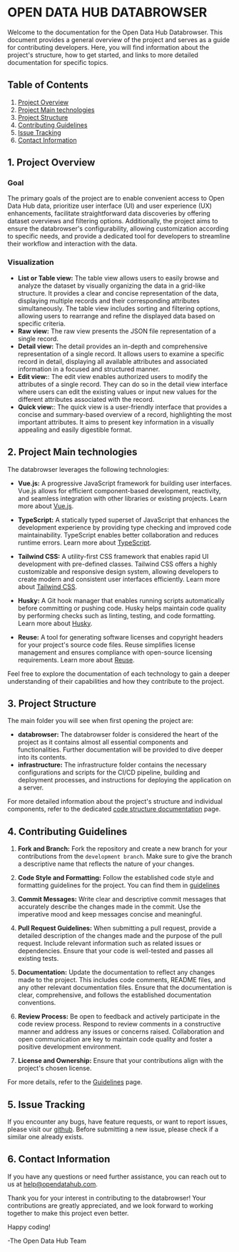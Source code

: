 <!--
SPDX-FileCopyrightText: NOI Techpark <digital@noi.bz.it>

SPDX-License-Identifier: CC0-1.0
-->

# OPEN DATA HUB DATABROWSER

Welcome to the documentation for the Open Data Hub Databrowser. This document provides a general overview of the project and serves as a guide for contributing developers. Here, you will find information about the project's structure, how to get started, and links to more detailed documentation for specific topics.

## Table of Contents

1. [Project Overview](overview.md#1-project-overview)
2. [Project Main technologies](overview.md#2-project-main-technologies)
3. [Project Structure](overview.md#4-project-structure)
4. [Contributing Guidelines](overview.md#6-contributing-guidelines)
5. [Issue Tracking](overview.md#7-issue-tracking)
6. [Contact Information](overview.md#8-contact-information)

## 1. Project Overview

### **Goal**

The primary goals of the project are to enable convenient access to Open Data Hub data, prioritize user interface (UI) and user experience (UX) enhancements, facilitate straightforward data discoveries by offering dataset overviews and filtering options. Additionally, the project aims to ensure the databrowser's configurability, allowing customization according to specific needs, and provide a dedicated tool for developers to streamline their workflow and interaction with the data.

### **Visualization**

- **List or Table view:** The table view allows users to easily browse and analyze the dataset by visually organizing the data in a grid-like structure. It provides a clear and concise representation of the data, displaying multiple records and their corresponding attributes simultaneously. The table view includes sorting and filtering options, allowing users to rearrange and refine the displayed data based on specific criteria.
- **Raw view:** The raw view presents the JSON file representation of a single record.
- **Detail view:** The detail provides an in-depth and comprehensive representation of a single record. It allows users to examine a specific record in detail, displaying all available attributes and associated information in a focused and structured manner.
- **Edit view:**: The edit view enables authorized users to modify the attributes of a single record. They can do so in the detail view interface where users can edit the existing values or input new values for the different attributes associated with the record.
- **Quick view:**: The quick view is a user-friendly interface that provides a concise and summary-based overview of a record, highlighting the most important attributes. It aims to present key information in a visually appealing and easily digestible format.

## 2. Project Main technologies

The databrowser leverages the following technologies:

- **Vue.js:** A progressive JavaScript framework for building user interfaces. Vue.js allows for efficient component-based development, reactivity, and seamless integration with other libraries or existing projects.
  Learn more about [Vue.js](https://vuejs.org/).

- **TypeScript:** A statically typed superset of JavaScript that enhances the development experience by providing type checking and improved code maintainability. TypeScript enables better collaboration and reduces runtime errors.
  Learn more about [TypeScript](https://www.typescriptlang.org/).

- **Tailwind CSS:** A utility-first CSS framework that enables rapid UI development with pre-defined classes. Tailwind CSS offers a highly customizable and responsive design system, allowing developers to create modern and consistent user interfaces efficiently.
  Learn more about [Tailwind CSS](https://tailwindcss.com/).

- **Husky:** A Git hook manager that enables running scripts automatically before committing or pushing code. Husky helps maintain code quality by performing checks such as linting, testing, and code formatting.
  Learn more about [Husky](https://typicode.github.io/husky/#/).

- **Reuse:** A tool for generating software licenses and copyright headers for your project's source code files. Reuse simplifies license management and ensures compliance with open-source licensing requirements.
  Learn more about [Reuse](https://reuse.software/).

Feel free to explore the documentation of each technology to gain a deeper understanding of their capabilities and how they contribute to the project.

## 3. Project Structure

The main folder you will see when first opening the project are:

- **databrowser:** The databrowser folder is considered the heart of the project as it contains almost all essential components and functionalities. Further documentation will be provided to dive deeper into its contents.
- **infrastructure:** The infrastructure folder contains the necessary configurations and scripts for the CI/CD pipeline, building and deployment processes, and instructions for deploying the application on a server.

For more detailed information about the project's structure and individual components, refer to the dedicated [code structure documentation](code-structure.md) page.

## 4. Contributing Guidelines

1. **Fork and Branch:** Fork the repository and create a new branch for your contributions from the `development branch`. Make sure to give the branch a descriptive name that reflects the nature of your changes.

2. **Code Style and Formatting:** Follow the established code style and formatting guidelines for the project. You can find them in [guidelines](guidelines.md)

3. **Commit Messages:** Write clear and descriptive commit messages that accurately describe the changes made in the commit. Use the imperative mood and keep messages concise and meaningful.

4. **Pull Request Guidelines:** When submitting a pull request, provide a detailed description of the changes made and the purpose of the pull request. Include relevant information such as related issues or dependencies. Ensure that your code is well-tested and passes all existing tests.

5. **Documentation:** Update the documentation to reflect any changes made to the project. This includes code comments, README files, and any other relevant documentation files. Ensure that the documentation is clear, comprehensive, and follows the established documentation conventions.

6. **Review Process:** Be open to feedback and actively participate in the code review process. Respond to review comments in a constructive manner and address any issues or concerns raised. Collaboration and open communication are key to maintain code quality and foster a positive development environment.

7. **License and Ownership:** Ensure that your contributions align with the project's chosen license.

For more details, refer to the [Guidelines](guidelines.md) page.

## 5. Issue Tracking

If you encounter any bugs, have feature requests, or want to report issues, please visit our [github](https://github.com/noi-techpark/it.bz.opendatahub.databrowser). Before submitting a new issue, please check if a similar one already exists.

## 6. Contact Information

If you have any questions or need further assistance, you can reach out to us at [help@opendatahub.com](mailto:help@opendatahub.com).

Thank you for your interest in contributing to the databrowser! Your contributions are greatly appreciated, and we look forward to working together to make this project even better.

Happy coding!

-The Open Data Hub Team
